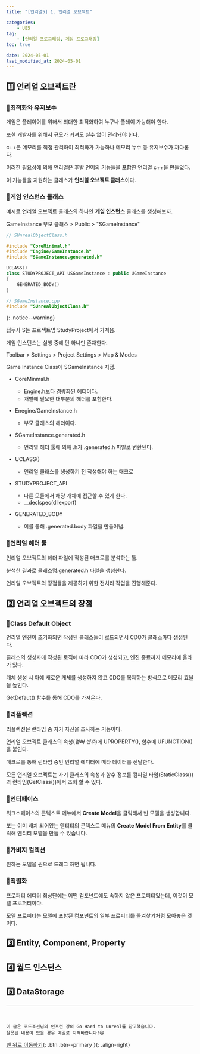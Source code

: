 ```yaml
---
title: "[언리얼5] 1. 언리얼 오브젝트"

categories: 
    - UE5
tag: 
    - [언리얼 프로그래밍, 게임 프로그래밍]
toc: true

date: 2024-05-01
last_modified_at: 2024-05-01
---
```


## 1️⃣ 언리얼 오브젝트란

### 🔸최적화와 유지보수

게임은 플레이어를 위해서 최대한 최적화하여 누구나 플레이 가능해야 한다.

또한 개발자를 위해서 규모가 커져도 실수 없이 관리돼야 한다.

c++은 메모리를 직접 관리하여 최적화가 가능하나 메모리 누수 등 유지보수가 까다롭다.

이러한 필요성에 의해 언리얼은 후발 언어의 기능들을 포함한 언리얼 c++을 만들었다.

이 기능들을 지원하는 클래스가 **언리얼 오브젝트 클래스**이다.

### 🔸게임 인스턴스 클래스

예시로 언리얼 오브젝트 클래스의 하나인 **게임 인스턴스** 클래스를 생성해보자.

GameInstance 부모 클래스 > Public > "SGameInstance"

```c++
// SUnrealObjectClass.h

#include "CoreMinimal.h"
#include "Engine/GameInstance.h"
#include "SGameInstance.generated.h"

UCLASS()
class STUDYPROJECT_API USGameInstance : public UGameInstance
{
    GENERATED_BODY()
}
```

```c++
// SGameInstance.cpp
#include "SUnrealObjectClass.h"
```

{: .notice--warning}

접두사 S는 프로젝트명 StudyProject에서 가져옴.



게임 인스턴스는 실행 중에 단 하나만 존재한다.

Toolbar > Settings > Project Settings > Map & Modes

Game Instance Class에 SGameInstance 지정.



- CoreMinmal.h
  - Engine.h보다 경량화된 헤더이다.
  - 개발에 필요한 대부분의 헤더를 포함한다.
- Enegine/GameInstance.h
  - 부모 클래스의 헤더이다.

- SGameInstance.generated.h
  - 언리얼 헤더 툴에 의해 .h가 .generated.h 파일로 변환된다.

- UCLASS()
  - 언리얼 클래스를 생성하기 전 작성해야 하는 매크로

- STUDYPROJECT_API
  - 다른 모듈에서 해당 개체에 접근할 수 있게 한다. 
  - __declspec(dllexport)

- GENERATED_BODY
  - 이를 통해 .generated.body 파일을 만들어냄.



### 🔸언리얼 헤더 툴

언리얼 오브젝트의 헤더 파일에 작성된 매크로를 분석하는 툴. 

분석한 결과로 클래스명.generated.h 파일을 생성한다.

언리얼 오브젝트의 장점들을 제공하기 위한 전처리 작업을 진행해준다.



## 2️⃣ 언리얼 오브젝트의 장점

### 🔸Class Default Object

언리얼 엔진이 초기화되면 작성된 클래스들이 로드되면서 CDO가 클래스마다 생성된다.

클래스의 생성자에 작성된 로직에 따라 CDO가 생성되고, 엔진 종료까지 메모리에 올라가 있다.

개체 생성 시 아예 새로운 개체를 생성하지 않고 CDO를 복제하는 방식으로 메모리 효율을 높인다.

GetDefaut() 함수를 통해 CDO를 가져온다.



### 🔸리플렉션

리플렉션은 런타임 중 자기 자신을 조사하는 기능이다.

언리얼 오브젝트 클래스의 속성(*멤버 변수*)에 UPROPERTY(), 함수에 UFUNCTION()을 붙인다.

매크로를 통해 런타임 중인 언리얼 에디터에 메타 데이터를 전달한다.

모든 언리얼 오브젝트는 자기 클래스의 속성과 함수 정보를 컴파일 타임(StaticClass())과 런타임(GetClass())에서 조회 할 수 있다.



### 🔸인터페이스

워크스페이스의 콘텍스트 메뉴에서 **Create Model**을 클릭해서 빈 모델을 생성합니다.

또는 이미 배치 되어있는 엔티티의 콘텍스트 메뉴의 **Create Model From Entity**를 클릭해 엔티티 모델을 만들 수 있습니다.



### 🔸가비지 컬렉션

원하는 모델을 씬으로 드래그 하면 됩니다.



### 🔸직렬화

프로퍼티 에디터 최상단에는 어떤 컴포넌트에도 속하지 않은 프로퍼티있는데, 이것이 모델 프로퍼티이다.

모델 프로퍼티는 모델에 포함된 컴포넌트의 일부 프로퍼티를 즐겨찾기처럼 모아놓은 것이다.



## 3️⃣ Entity, Component, Property



## 4️⃣ 월드 인스턴스



## 5️⃣ DataStorage


***
<br>

    이 글은 코드조선님의 인프런 강의 Go Hard to Unreal를 참고했습니다.
    잘못된 내용이 있을 경우 메일로 지적바랍니다!😄

[맨 위로 이동하기](#){: .btn .btn--primary }{: .align-right}